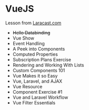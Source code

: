 # VueJS
Lesson from [Laracast.com](https://laracasts.com/series/learning-vue-step-by-step)
- ~~Hello Databinding~~
- Vue Show
- Event Handling
- A Peek into Components
- Computed Properties
- Subscription Plans Exercise
- Rendering and Working With Lists
- Custom Components 101
- Vue Makes it so Easy
- Vue, Laravel, and AJAX
- Vue Resource
- Component Exercise #1
- Vue and Laravel Workflow
- Vue Filter Essentials
